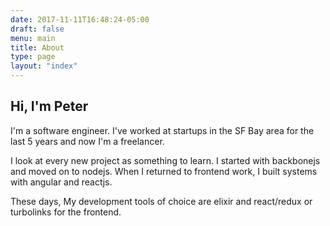 ```yaml
---
date: 2017-11-11T16:48:24-05:00
draft: false
menu: main
title: About
type: page
layout: "index"
---
```


## Hi, I'm Peter

I'm a software engineer. I've worked at startups in the SF Bay area
for the last 5 years and now I'm a freelancer.

I look at every new project as something to learn. I started with backbonejs
and moved on to nodejs. When I returned to frontend work, I built systems with
angular and reactjs.

These days, My development tools of choice are elixir and react/redux or
turbolinks for the frontend.
